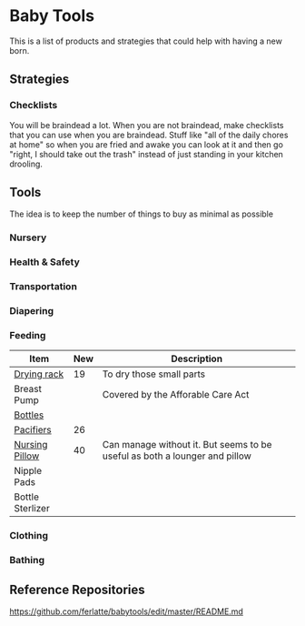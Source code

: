 # Baby Tools

This is a list of products and strategies that could help with having a new born.


## Strategies
### Checklists
You will be braindead a lot. When you are not braindead, make checklists that you can use when you are braindead. Stuff like "all of the daily chores at home" so when you are fried and awake you can look at it and then go "right, I should take out the trash" instead of just standing in your kitchen drooling.


## Tools
The idea is to keep the number of things to buy as minimal as possible
### Nursery
### Health & Safety
### Transportation
### Diapering
### Feeding
| Item | New | Description|
|------|-----|------------|
|[Drying rack](https://smile.amazon.com/Boon-Lawn-Countertop-Drying-Green/dp/B004OR1DTC) | 19 | To dry those small parts |
| Breast Pump | | Covered by the Afforable Care Act |
| [Bottles](https://www.babylist.com/gp/babylist-bottle-box/21117/661670) | | |
| [Pacifiers](https://www.babylist.com/gp/babylist-pacifier-box/21300/681363) | 26| |
| [Nursing Pillow](https://www.babylist.com/gp/boppy-original-feeding-and-infant-support-pillow/2131/269204) | 40 | Can manage without it. But seems to be useful as both a lounger and pillow |
| Nipple Pads | | |
| Bottle Sterlizer | | |

### Clothing
### Bathing


## Reference Repositories
https://github.com/ferlatte/babytools/edit/master/README.md
